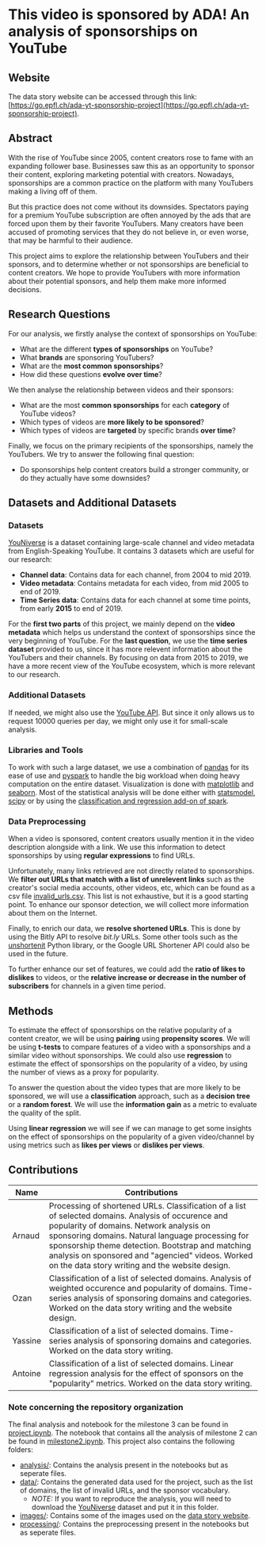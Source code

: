 # This video is sponsored by ADA! An analysis of sponsorships on YouTube

## Website

The data story website can be accessed through this link: [https://go.epfl.ch/ada-yt-sponsorship-project](https://go.epfl.ch/ada-yt-sponsorship-project).

## Abstract 

With the rise of YouTube since 2005, content creators rose to fame with an expanding follower base. Businesses saw this as an opportunity to sponsor their content, exploring marketing potential with creators. Nowadays, sponsorships are a common practice on the platform with many YouTubers making a living off of them.

But this practice does not come without its downsides. Spectators paying for a premium YouTube subscription are often annoyed by the ads that are forced upon them by their favorite YouTubers. Many creators have been accused of promoting services that they do not believe in, or even worse, that may be harmful to their audience.

This project aims to explore the relationship between YouTubers and their sponsors, and to determine whether or not sponsorships are beneficial to content creators. We hope to provide YouTubers with more information about their potential sponsors, and help them make more informed decisions.

## Research Questions

For our analysis, we firstly analyse the context of sponsorships on YouTube:
- What are the different **types of sponsorships** on YouTube?
- What **brands** are sponsoring YouTubers?
- What are the **most common sponsorships**?
- How did these questions **evolve over time**?

We then analyse the relationship between videos and their sponsors: 
- What are the most **common sponsorships** for each **category** of YouTube videos?
- Which types of videos are **more likely to be sponsored**?
- Which types of videos are **targeted** by specific brands **over time**?

Finally, we focus on the primary recipients of the sponsorships, namely the YouTubers. We try to answer the following final question:
- Do sponsorships help content creators build a stronger community, or do they actually have some downsides?

## Datasets and Additional Datasets

### Datasets

[YouNiverse](https://github.com/epfl-dlab/YouNiverse) is a dataset containing large-scale channel and video metadata from English-Speaking
YouTube. It contains 3 datasets which are useful for our research:

- **Channel data**: Contains data for each channel, from $2004$ to mid $2019$.
- **Video metadata**: Contains metadata for each video, from mid $2005$ to end of $2019$.
- **Time Series data**: Contains data for each channel at some time points, from early $\textbf{2015}$ to end of $2019$.

For the **first two parts** of this project, we mainly depend on the **video metadata** which helps us understand the context of sponsorships since the very beginning of YouTube. For the **last question**, we use the **time series dataset** provided to us, since it has more relevent information about the YouTubers and their channels. By focusing on data from $2015$ to $2019$, we have a more recent view of the YouTube ecosystem, which is more relevant to our research.

### Additional Datasets

If needed, we might also use the [YouTube API](https://developers.google.com/youtube/v3/docs/members). But since it only allows us to request $10000$ queries per day, we might only use it for small-scale analysis.

### Libraries and Tools

To work with such a large dataset, we use a combination of [pandas](https://pandas.pydata.org/docs/) for its ease of use and [pyspark](https://spark.apache.org/docs/latest/api/python/) to handle the big workload when doing heavy computation on the entire dataset. Visualization is done with [matplotlib](https://matplotlib.org/3.3.3/contents.html) and [seaborn](https://seaborn.pydata.org/). Most of the statistical analysis will be done either with [statsmodel](https://www.statsmodels.org/stable/index.html), [scipy](https://www.scipy.org/) or by using the [classification and regression add-on of spark](https://spark.apache.org/docs/latest/ml-classification-regression.html#linear-regression).

### Data Preprocessing

When a video is sponsored, content creators usually mention it in the video description alongside with a link. We use this information to detect sponsorships by using **regular expressions** to find URLs.

Unfortunately, many links retrieved are not directly related to sponsorships. We **filter out URLs that match with a list of unrelevent links** such as the creator's social media accounts, other videos, etc, which can be found as a csv file [invalid_urls.csv](./data/invalid_urls.csv). This list is not exhaustive, but it is a good starting point. To enhance our sponsor detection, we will collect more information about them on the Internet.

Finally, to enrich our data, we **resolve shortened URLs**. This is done by using the Bitly API to resolve *bit.ly* URLs. Some other tools such as the [unshortenit](https://pypi.org/project/unshortenit/) Python library, or the Google URL Shortener API could also be used in the future.

To further enhance our set of features, we could add the **ratio of likes to dislikes** to videos, or the **relative increase or decrease in the number of subscribers** for channels in a given time period.



## Methods

To estimate the effect of sponsorships on the relative popularity of a content creator, we will be using **pairing** using **propensity scores**. We will be using **t-tests** to compare features of a video with a sponsorships and a similar video without sponsorships. We could also use **regression** to estimate the effect of sponsorships on the popularity of a video, by using the number of views as a proxy for popularity.

To answer the question about the video types that are more likely to be sponsored, we will use a **classification** approach, such as a **decision tree** or a **random forest**. We will use the **information gain** as a metric to evaluate the quality of the split.

Using **linear regression** we will see if we can manage to get some insights on the effect of sponsorships on the popularity of a given video/channel by using metrics such as **likes per views** or **dislikes per views**.
     
## Contributions

| Name | Contributions |
|------|---------------|
| Arnaud | Processing of shortened URLs. Classification of a list of selected domains. Analysis of occurence and popularity of domains. Network analysis on sponsoring domains. Natural language processing for sponsorship theme detection. Bootstrap and matching analysis on sponsored and "agencied" videos. Worked on the data story writing and the website design. |
| Ozan | Classification of a list of selected domains. Analysis of weighted occurence and popularity of domains. Time-series analysis of sponsoring domains and categories. Worked on the data story writing and the website design. |
| Yassine | Classification of a list of selected domains. Time-series analysis of sponsoring domains and categories. Worked on the data story writing. |
| Antoine | Classification of a list of selected domains. Linear regression analysis for the effect of sponsors on the "popularity" metrics. Worked on the data story writing. |

### Note concerning the repository organization

The final analysis and notebook for the milestone 3 can be found in [project.ipynb](./project.ipynb). The notebook that contains all the analysis of milestone 2 can be found in [milestone2.ipynb](./milestone2.ipynb). This project also contains the following folders:
* [analysis/](./analysis): Contains the analysis present in the notebooks but as seperate files.
* [data/](./data): Contains the generated data used for the project, such as the list of domains, the list of invalid URLs, and the sponsor vocabulary.
  * *NOTE:* If you want to reproduce the analysis, you will need to download the [YouNiverse](https://github.com/epfl-dlab/YouNiverse) dataset and put it in this folder.
* [images/](./images): Contains some of the images used on the [data story website](https://go.epfl.ch/ada-yt-sponsorship-project).
* [processing/](./processing): Contains the preprocessing present in the notebooks but as seperate files.

